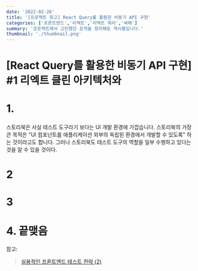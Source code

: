 ```yaml
---
date: '2022-02-26'
title: '[프로젝트 회고] React Query를 활용한 비동기 API 구현'
categories: ['프론트엔드','리엑트','리액트 쿼리','싸페']
summary: '프로젝트에서 고민했던 흔적을 정리해둔 게시물입니다.'
thumbnail: './thumbnail.png'
---
```




# [React Query를 활용한 비동기 API 구현] #1 리엑트 클린 아키텍처와


# 1. 

### 

스토리북은 사실 테스트 도구라기 보다는 UI 개발 환경에 가깝습니다. 스토리북의 가장 큰 목적은 "UI 컴포넌트를 애플리케이션 외부의 독립된 환경에서 개발할 수 있도록" 하는 것이라고도 합니다. 그러나 스토리북도 테스트 도구의 역할을 일부 수행하고 있다는 것을 알 수 있을 것이다.

# 2 


# 3 


# 4. 끝맺음



참고: 
> [실용적인 프론트엔드 테스트 전략 (2)](https://meetup.toast.com/posts/178)